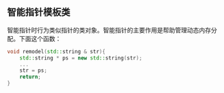 

## 智能指针模板类
智能指针时行为类似指针的类对象。智能指针的主要作用是帮助管理动态内存分配。下面这个函数：
```C++
void remodel(std::string & str){
    std::string * ps = new std::string(str);
    ...
    str = ps;
    return;
}

```